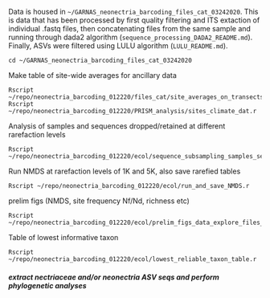 

Data is housed in `~/GARNAS_neonectria_barcoding_files_cat_03242020`.
This is data that has been processed by first quality filtering and ITS extaction of individual .fastq files, then concatenating files from the same sample and running through dada2 algorithm (`sequence_processing_DADA2_README.md`). Finally, ASVs were filtered using LULU algorithm (`LULU_README.md`).
```
cd ~/GARNAS_neonectria_barcoding_files_cat_03242020
```

Make table of site-wide averages for ancillary data
```
Rscript ~/repo/neonectria_barcoding_012220/files_cat/site_averages_on_transects_data.r
Rscript ~/repo/neonectria_barcoding_012220/PRISM_analysis/sites_climate_dat.r
```
Analysis of samples and sequences dropped/retained at different rarefaction levels
```
Rscript ~/repo/neonectria_barcoding_012220/ecol/sequence_subsampling_samples_seqs_dropped.r
```
Run NMDS at rarefaction levels of 1K and 5K, also save rarefied tables
```
Rscript ~/repo/neonectria_barcoding_012220/ecol/run_and_save_NMDS.r
```
prelim figs (NMDS, site frequency Nf/Nd, richness etc)
```
Rscript ~/repo/neonectria_barcoding_012220/ecol/prelim_figs_data_explore_files_cat.r
```
Table of lowest informative taxon
```
Rscript ~/repo/neonectria_barcoding_012220/ecol/lowest_reliable_taxon_table.r
```

##### extract nectriaceae and/or neonectria ASV seqs and perform phylogenetic analyses
